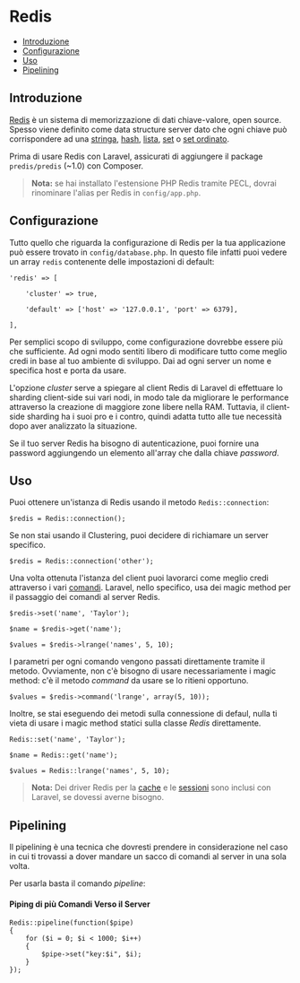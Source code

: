 # Redis

- [Introduzione](#introduzione)
- [Configurazione](#configurazione)
- [Uso](#uso)
- [Pipelining](#pipelining)

<a name="introduzione"></a>
## Introduzione

[Redis](http://redis.io) è un sistema di memorizzazione di dati chiave-valore, open source. Spesso viene definito come data structure server dato che ogni chiave può corrispondere ad una [stringa](http://redis.io/topics/data-types#strings), [hash](http://redis.io/topics/data-types#hashes), [lista](http://redis.io/topics/data-types#lists), [set](http://redis.io/topics/data-types#sets) o [set ordinato](http://redis.io/topics/data-types#sorted-sets).

Prima di usare Redis con Laravel, assicurati di aggiungere il package `predis/predis` (~1.0) con Composer.

> **Nota:** se hai installato l'estensione PHP Redis tramite PECL, dovrai rinominare l'alias per Redis in `config/app.php`.

<a name="configurazione"></a>
## Configurazione

Tutto quello che riguarda la configurazione di Redis per la tua applicazione può essere trovato in `config/database.php`. In questo file infatti puoi vedere un array `redis` contenente delle impostazioni di default:

	'redis' => [

		'cluster' => true,

		'default' => ['host' => '127.0.0.1', 'port' => 6379],

	],

Per semplici scopo di sviluppo, come configurazione dovrebbe essere più che sufficiente. Ad ogni modo sentiti libero di modificare tutto come meglio credi in base al tuo ambiente di sviluppo. Dai ad ogni server un nome e specifica host e porta da usare.

L'opzione _cluster_ serve a spiegare al client Redis di Laravel di effettuare lo sharding client-side sui vari nodi, in modo tale da migliorare le performance attraverso la creazione di maggiore zone libere nella RAM. Tuttavia, il client-side sharding ha i suoi pro e i contro, quindi adatta tutto alle tue necessità dopo aver analizzato la situazione.

Se il tuo server Redis ha bisogno di autenticazione, puoi fornire una password aggiungendo un elemento all'array che dalla chiave _password_.

<a name="uso"></a>
## Uso

Puoi ottenere un'istanza di Redis usando il metodo `Redis::connection`:

	$redis = Redis::connection();

Se non stai usando il Clustering, puoi decidere di richiamare un server specifico.

	$redis = Redis::connection('other');

Una volta ottenuta l'istanza del client puoi lavorarci come meglio credi attraverso i vari [comandi](http://redis.io/commands). Laravel, nello specifico, usa dei magic method per il passaggio dei comandi al server Redis.

	$redis->set('name', 'Taylor');

	$name = $redis->get('name');

	$values = $redis->lrange('names', 5, 10);

I parametri per ogni comando vengono passati direttamente tramite il metodo. Ovviamente, non c'è bisogno di usare necessariamente i magic method: c'è il metodo _command_ da usare se lo ritieni opportuno.

	$values = $redis->command('lrange', array(5, 10));

Inoltre, se stai eseguendo dei metodi sulla connessione di defaul, nulla ti vieta di usare i magic method statici sulla classe _Redis_ direttamente.

	Redis::set('name', 'Taylor');

	$name = Redis::get('name');

	$values = Redis::lrange('names', 5, 10);

> **Nota:** Dei driver Redis per la [cache](/docs/master/cache) e le [sessioni](/docs/master/session) sono inclusi con Laravel, se dovessi averne bisogno.

<a name="pipelining"></a>
## Pipelining

Il pipelining è una tecnica che dovresti prendere in considerazione nel caso in cui ti trovassi a dover mandare un sacco di comandi al server in una sola volta.

Per usarla basta il comando _pipeline_:

#### Piping di più Comandi Verso il Server

	Redis::pipeline(function($pipe)
	{
		for ($i = 0; $i < 1000; $i++)
		{
			$pipe->set("key:$i", $i);
		}
	});
